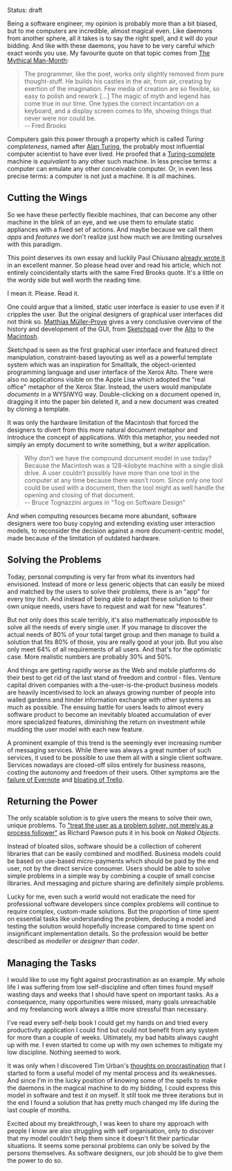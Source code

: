 Status: draft

Being a software engineer, my opinion is probably more than a bit biased, but to me computers are incredible, almost magical even. Like daemons from another sphere, all it takes is to say the right spell, and it will do your bidding. And like with these daemons, you have to be very careful which exact words you use. My favourite quote on that topic comes from [The Mythical Man-Month]:

> The programmer, like the poet, works only slightly removed from pure thought-stuff. He builds his castles in the air, from air, creating by exertion of the imagination. Few media of creation are so flexible, so easy to polish and rework [...] The magic of myth and legend has come true in our time. One types the correct incantation on a keyboard, and a display screen comes to life, showing things that never were nor could be.  
> -- Fred Brooks

Computers gain this power through a property which is called *Turing completeness*, named after [Alan Turing], the probably most influential computer scientist to have ever lived. He proofed that a [Turing-complete] machine is *equivalent* to any other such machine. In less precise terms: a computer can emulate any other conceivable computer. Or, in even less precise terms: a computer is not just a machine. It is *all* machines.

[The Mythical Man-Month]: https://en.wikipedia.org/wiki/The_Mythical_Man-Month
[Alan Turing]: https://en.wikipedia.org/wiki/Alan_Turing
[Turing-complete]: https://en.wikipedia.org/wiki/Turing_completeness


## Cutting the Wings

So we have these perfectly flexible machines, that can become any other machine in the blink of an eye, and we use them to emulate static appliances with a fixed set of actions. And maybe because we call them *apps* and *features* we don't realize just how much we are limiting ourselves with this paradigm.

This point deserves its own essay and luckily Paul Chiusano [already wrote it][paul] in an excellent manner. So please head over and read his article, which not entirely coincidentally starts with the same Fred Brooks quote. It's a little on the wordy side but well worth the reading time. 

I mean it. Please. Read it.

One could argue that a limited, static user interface is easier to use even if it cripples the user. But the original designers of graphical user interfaces did not think so. [Matthias Müller-Prove][mprove] gives a very conclusive overview of the history and development of the GUI, from [Sketchpad] over the [Alto] to the [Macintosh].

Sketchpad is seen as the first graphical user interface and featured direct manipulation, constraint-based layouting as well as a powerful template system which was an inspiration for Smalltalk, the object-oriented programming language and user interface of the Xerox Alto. There were also no applications visible on the Apple Lisa which adopted the "real office" metaphor of the Xerox Star. Instead, the users would manipulate *documents* in a WYSIWYG way. Double-clicking on a document opened in, dragging it into the paper bin deleted it, and a new document was created by cloning a template.

It was only the hardware limitation of the Macintosh that forced the designers to divert from this more natural document metaphor and introduce the concept of applications. With this metaphor, you needed not simply an empty document to write something, but a *writer* application.

> Why don’t we have the compound document model in use today? Because the Macintosh was a 128-kilobyte machine with a single disk drive. A user couldn’t possibly have more than one tool in the computer at any time because there wasn’t room. Since only one tool could be used with a document, then the tool might as well handle the opening and closing of that document.  
> -- Bruce Tognazzini argues in "Tog on Software Design"

And when computing resources became more abundant, software designers were too busy copying and extending existing user interaction models, to reconsider the decision against a more document-centric model, made because of the limitation of outdated hardware.

[paul]: http://pchiusano.github.io/2013-05-22/future-of-software.html
[mprove]: http://www.mprove.de/
[Sketchpad]: http://www.mprove.de/diplom/text/3.1.2_sketchpad.html
[Alto]: http://www.mprove.de/diplom/text/3.1.5_xeroxalto.html
[Macintosh]: http://www.mprove.de/diplom/text/3.1.9_macintosh.html


## Solving the Problems

Today, personal computing is very far from what its inventors had envisioned. Instead of more or less generic objects that can easily be mixed and matched by the users to solve their problems, there is an "app" for every tiny itch. And instead of being able to adapt these solution to their own unique needs, users have to request and wait for new "features".

But not only does this scale terribly, it's also mathematically *impossible* to solve all the needs of every single user. If you manage to discover the actual needs of 80% of your total target group and then manage to build a solution that fits 80% of those, you are really good at your job. But you also only meet 64% of all requirements of all users. And that's for the optimistic case. More realistic numbers are probably 30% and 50%.

And things are getting rapidly worse as the Web and mobile platforms do their best to get rid of the last stand of freedom and control - files. Venture capital driven companies with a the-user-is-the-product business models are heavily incentivised to lock an always growing number of people into walled gardens and hinder information exchange with other systems as much as possible. The ensuing battle for users leads to almost every software product to become an inevitably bloated accumulation of ever more specialized features, diminishing the return on investment while mudding the user model with each new feature.

A prominent example of this trend is the seemingly ever increasing number of messaging services. While there was always a great number of such services, it used to be possible to use them all with a single client software. Services nowadays are closed-off silos entirely for business reasons, costing the autonomy and freedom of their users. Other symptoms are the [failure of Evernote][evernote] and [bloating of Trello][trello].

[evernote]: http://observer.com/2015/10/why-evernote-is-struggling-and-how-technology-is-moving-in-a-new-direction/
[trello]: http://pchiusano.github.io/2016-10-13/view-inspired.html


## Returning the Power

The only scalable solution is to give users the means to solve their own, unique problems. To ["treat the user as a problem solver, not merely as a process follower"][naked] as Richard Pawson puts it in his book on *Naked Objects*.

Instead of bloated silos, software should be a collection of coherent libraries that can be easily combined and modified. Business models could be based on use-based micro-payments which should be paid by the end user, not by the direct service consumer. Users should be able to solve simple problems in a simple way by combining a couple of small concise libraries. And messaging and picture sharing are definitely simple problems.

Lucky for me, even such a world would not eradicate the need for professional software developers since complex problems will continue to require complex, custom-made solutions. But the proportion of time spent on essential tasks like understanding the problem, deducing a model and testing the solution would hopefully increase compared to time spent on insignificant implementation details. So the profession would be better described as *modeller* or *designer* than *coder*.

[naked]: http://www.nakedobjects.org/book/section1.html


## Managing the Tasks

I would like to use my fight against procrastination as an example. My whole life I was suffering from low self-discipline and often times found myself wasting days and weeks that I should have spent on important tasks. As a consequence, many opportunities were missed, many goals unreachable and my freelancing work always a little more stressful than necessary.

I've read every self-help book I could get my hands on and tried every productivity application I could find but could not benefit from any system for more than a couple of weeks. Ultimately, my bad habits always caught up with me. I even started to come up with my own schemes to mitigate my low discipline. Nothing seemed to work.

It was only when I discovered Tim Urban's [thoughts on procrastination][wbw] that I started to form a useful model of my mental process and its weaknesses. And since I'm in the lucky position of knowing some of the spells to make the daemons in the magical machine to do my bidding, I could express this model in software and test it on myself. It still took me three iterations but in the end I found a solution that has pretty much changed my life during the last couple of months.

Excited about my breakthrough, I was keen to share my approach with people I know are also struggling with self organisation, only to discover that my model couldn't help them since it doesn't fit their particular situations. It seems some personal problems can only be solved by the persons themselves. As software designers, our job should be to give them the power to do so.

[wbw]: http://waitbutwhy.com/2013/10/why-procrastinators-procrastinate.html